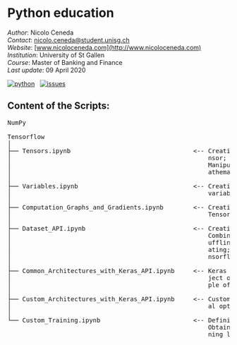 # Python education

*Author*: Nicolo Ceneda \
*Contact*: nicolo.ceneda@student.unisg.ch \
*Website*: [www.nicoloceneda.com](http://www.nicoloceneda.com) \
*Institution*: University of St Gallen \
*Course*: Master of Banking and Finance \
*Last update*: 09 April 2020

<!-- buttons -->
<p align="left">
    <a href="https://www.python.org/">
        <img src="https://img.shields.io/badge/python-v3-brightgreen.svg"
            alt="python"></a> &nbsp;
    <a href="https://github.com/nicoloceneda/Python-edu/graphs/commit-activity">
        <img src="https://img.shields.io/badge/Maintained%3F-yes-brightgreen.svg"
            alt="issues"></a> &nbsp;
</p>

## Content of the Scripts:
<pre>
NumPy

Tensorflow
│
├── Tensors.ipynb                                 <-- Creating tensors; Accessing the values of a te- 
│                                                     nsor; Manipulating the data type of a tensor; 
│                                                     Manipulating the shape of a tensor; Applying m-
│                                                     athematical operations to tensors
│
├── Variables.ipynb                               <-- Creating variables; Accessing the values of a 
│                                                     variable; Modifying the values of a variable
│                                                     
├── Computation_Graphs_and_Gradients.ipynb        <-- Creating a computation graph [TensorFlow v1.x;
│                                                     TensorFlow v2]; Computing gradients
│
├── Dataset_API.ipynb                             <-- Creating a dataset; Iterating through a dataset;
│                                                     Combining two tensors into a joint dataset; Sh-
│                                                     uffling the dataset, creating batches and repe-
│                                                     ating; Fetching available datasets from the te-
│                                                     nsorflow_datasets library    
│
├── Common_Architectures_with_Keras_API.ipynb     <-- Keras object oriented API [Example of Keras ob-
│                                                     ject oriented API]; Keras functional API [Exam-
│                                                     ple of Keras object oriented API]                     
│
├── Custom_Architectures_with_Keras_API.ipynb     <-- Customized models; Customized layers [Addition-
│                                                     al options; Example of customized layers]
│
└── Custom_Training.ipynb                         <-- Defining the model; Defining the loss function;
                                                      Obtaining the training data; Defining the trai-
                                                      ning loop
</pre>

